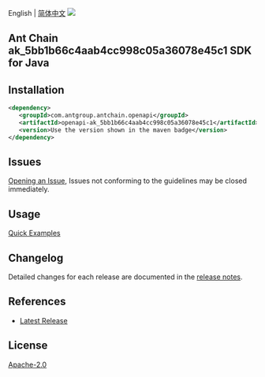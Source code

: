 English | [简体中文](README-CN.md)
![](https://aliyunsdk-pages.alicdn.com/icons/AlibabaCloud.svg)

## Ant Chain ak_5bb1b66c4aab4cc998c05a36078e45c1 SDK for Java

## Installation

```xml
<dependency>
   <groupId>com.antgroup.antchain.openapi</groupId>
   <artifactId>openapi-ak_5bb1b66c4aab4cc998c05a36078e45c1</artifactId>
   <version>Use the version shown in the maven badge</version>
</dependency>
```

## Issues
[Opening an Issue](https://github.com/alipay/antchain-openapi-prod-sdk/issues/new), Issues not conforming to the guidelines may be closed immediately.

## Usage
[Quick Examples](https://github.com/alipay/antchain-openapi-prod-sdk/blob/master/docs/0-Examples-EN.md#quick-examples)

## Changelog
Detailed changes for each release are documented in the [release notes](./ChangeLog.txt).

## References
* [Latest Release](https://github.com/alipay/antchain-openapi-prod-sdk/)

## License
[Apache-2.0](http://www.apache.org/licenses/LICENSE-2.0)
